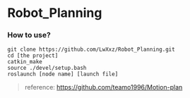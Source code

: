 # Robot_Planning
### How to use?
    git clone https://github.com/LwXxz/Robot_Planning.git
    cd [the project]
    catkin_make
    source ./devel/setup.bash
    roslaunch [node name] [launch file]
> reference: https://github.com/teamo1996/Motion-plan
